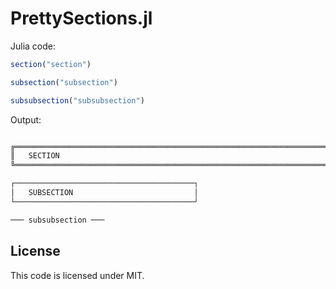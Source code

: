 # PrettySections.jl

Julia code:
```julia
section("section")

subsection("subsection")

subsubsection("subsubsection")
```

Output:
```bash

╔══════════════════════════════════════════════════════════════════════════════╗
║   SECTION                                                                    ║
╚══════════════════════════════════════════════════════════════════════════════╝

┌────────────────────────────────────────┐
│   SUBSECTION                           │
└────────────────────────────────────────┘

─── subsubsection ───

```

## License 

This code is licensed under MIT.